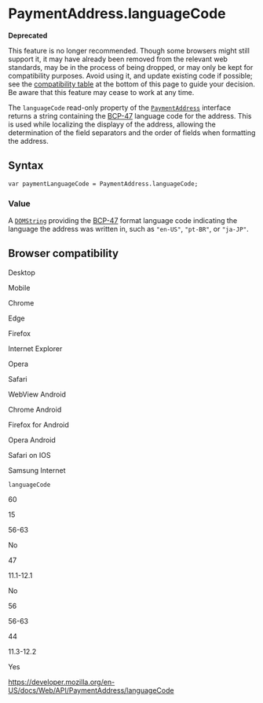 PaymentAddress.languageCode
===========================

**Deprecated**

This feature is no longer recommended. Though some browsers might still support it, it may have already been removed from the relevant web standards, may be in the process of being dropped, or may only be kept for compatibility purposes. Avoid using it, and update existing code if possible; see the [compatibility table](#browser_compatibility) at the bottom of this page to guide your decision. Be aware that this feature may cease to work at any time.

The `languageCode` read-only property of the [`PaymentAddress`](../paymentaddress) interface returns a string containing the [BCP-47](https://datatracker.ietf.org/doc/html/bcp47) language code for the address. This is used while localizing the displayy of the address, allowing the determination of the field separators and the order of fields when formatting the address.

Syntax
------

    var paymentLanguageCode = PaymentAddress.languageCode;

### Value

A [`DOMString`](../domstring) providing the [BCP-47](https://datatracker.ietf.org/doc/html/bcp47) format language code indicating the language the address was written in, such as `"en-US"`, `"pt-BR"`, or `"ja-JP"`.

Browser compatibility
---------------------

Desktop

Mobile

Chrome

Edge

Firefox

Internet Explorer

Opera

Safari

WebView Android

Chrome Android

Firefox for Android

Opera Android

Safari on IOS

Samsung Internet

`languageCode`

60

15

56-63

No

47

11.1-12.1

No

56

56-63

44

11.3-12.2

Yes

<a href="https://developer.mozilla.org/en-US/docs/Web/API/PaymentAddress/languageCode" class="_attribution-link">https://developer.mozilla.org/en-US/docs/Web/API/PaymentAddress/languageCode</a>
